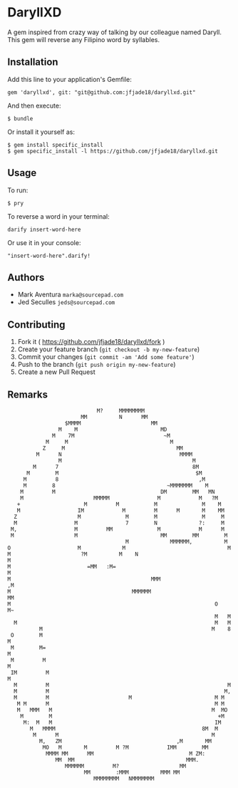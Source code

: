 # DaryllXD

A gem inspired from crazy way of talking by our colleague named Daryll. This gem will reverse any Filipino word by syllables.

## Installation

Add this line to your application's Gemfile:


    gem 'daryllxd', git: "git@github.com:jfjade18/daryllxd.git"

And then execute:

    $ bundle

Or install it yourself as:

    $ gem install specific_install
    $ gem specific_install -l https://github.com/jfjade18/daryllxd.git

## Usage

To run:

    $ pry

To reverse a word in your terminal:

    darify insert-word-here

Or use it in your console:

    "insert-word-here".darify!

## Authors

- Mark Aventura `marka@sourcepad.com`
- Jed Seculles `jeds@sourcepad.com`

## Contributing

1. Fork it ( https://github.com/jfjade18/daryllxd/fork )
2. Create your feature branch (`git checkout -b my-new-feature`)
3. Commit your changes (`git commit -am 'Add some feature'`)
4. Push to the branch (`git push origin my-new-feature`)
5. Create a new Pull Request

## Remarks

                                M?     MMMMMMMM                                   
                           MM          N      MM                                
                      $MMMM                      MM                             
                    M    M                          MD                          
                  M    7M                            ~M                         
                M     M                                M                        
               Z     M                                   MM                     
             M      N                                     MMMM                  
                    M                                         M                 
            M      7                                          8M                
          M        M                                           $M               
         M         8                                            ,M              
         M        8                                   ~MMMMMMM    M             
        M         M                                 DM        MM   MN           
        M                      MMMMM               M            M   ?M          
       +                    M         M           M              M    M         
       M                  IM            M         M      M       M    MM        
      Z                   M              M        M              M     M        
      M                  M               7        N             ?:     M        
     M,                  M         MM              M            M      M        
     M                   M                          MM        MM        M       
                                         M             MMMMMM,          M       
    O                     M             M                                M      
    M                      ?M          M    N                             M     
    M                        =MM   :M=                                    M     
    M                                            MMM                     ,M     
    M                                      MMMMMM                        MM     
    M                                                                O   M~     
                                                                     M   M      
      M                                                              M   M      
              M                                                     M    8      
     O        M                                                           M     
     M        M=                                                          M     
     M         M                                                          M     
     IM         M                                                         M     
      M         M                                                        M      
      M         M                                                       M,      
      M         M                         M                          M M        
       M M      M                                                    M M        
       M   MMM   M                                                  M  MO       
        M        M                                                    +M        
         M:  M   M                                                   IM         
           M   MMMM                                              8M  M          
            M      M                                                M           
              M,   ZM                                    ,M       MM            
               MO   M       M         M ?M            IMM        MM             
                MMMM MM      MM                              M ZM:              
                   MM  MM                                   MMM.                
                      MMMMMM         M?                   MM                    
                            MM        :MMM          MMM MM                      
                               MMMMMMMM   NMMMMMMM
